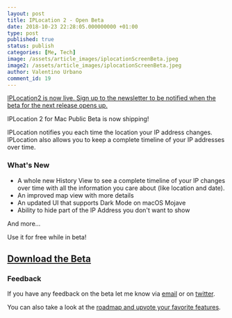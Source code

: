 ```yaml
---
layout: post
title: IPLocation 2 - Open Beta
date: 2018-10-23 22:28:05.000000000 +01:00
type: post
published: true
status: publish
categories: [Me, Tech]
image: /assets/article_images/iplocationScreenBeta.jpeg
image2: /assets/article_images/iplocationScreenBeta.jpeg
author: Valentino Urbano
comment_id: 19
---
```


[IPLocation2 is now live. Sign up to the newsletter to be notified when the beta for the next release opens up.][0]

IPLocation 2 for Mac Public Beta is now shipping!

IPLocation notifies you each time the location your IP address changes. IPLocation also allows you to keep a complete timeline of your IP addresses over time.

### What's New

- A whole new History View to see a complete timeline of your IP changes over time with all the information you care about (like location and date).
- An improved map view with more details
- An updated UI that supports Dark Mode on macOS Mojave
- Ability to hide part of the IP Address you don't want to show

And more...

Use it for free while in beta!

## [Download the Beta][2]

### Feedback

If you have any feedback on the beta let me know via [email][3] or on [twitter][6].

You can also take a look at the [roadmap and upvote your favorite features][7].

[2]: /apps/mac/iplocation/beta
[3]: /about
[6]: https://twitter.com/valentinourbano
[7]: https://iplocation.nolt.io/
[0]: /newsletter
